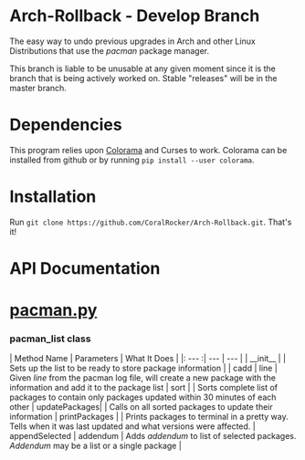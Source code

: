 # Arch-Rollback - Develop Branch
The easy way to undo previous upgrades in Arch and other Linux Distributions that use the _pacman_ package manager.

This branch is liable to be unusable at any given moment since it is the branch that is being actively worked on. Stable "releases" will be in the master branch. 

# Dependencies

This program relies upon [Colorama](https://github.com/tartley/colorama) and Curses to work. Colorama can be installed from github or by running `pip install --user colorama`.


# Installation
Run `git clone https://github.com/CoralRocker/Arch-Rollback.git`. That's it!

# API Documentation

# [pacman.py](pacman.py)

### pacman_list class
| Method Name | Parameters | What It Does |
|: --- :| --- | --- |
| \_\_init__ | | Sets up the list to be ready to store package information |
| cadd | line | Given _line_ from the pacman log file, will create a new package with the information and add it to the package list
| sort | | Sorts complete list of packages to contain only packages updated within 30 minutes of each other
| updatePackages| | Calls on all sorted packages to update their information
| printPackages | | Prints packages to terminal in a pretty way. Tells when it was last updated and what versions were affected.
| appendSelected | addendum | Adds _addendum_ to list of selected packages. _Addendum_ may be a list or a single package
|
